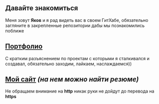 ## Давайте знакомиться
Меня зовут **Яков** и я рад видеть вас в своем ГитХабе, обязательно загляните в закрепленные репозитории дабы мы познакомились поближе
## [Портфолио](https://t.me/YakovPortfolio) 
С кратким разъяснением по проектам с которыми я сталкивался и создавал, обязательно заходим, лайкаем, наслаждаемся))
## [Мой сайт](http://ewrey.site) *(на нем можно найти резюме)*
Не обращаем внимание на **http** никак руки не дойдут до перевода на **https**

